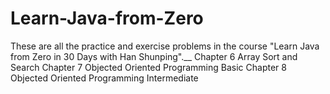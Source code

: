 # Learn-Java-from-Zero
These are all the practice and exercise problems in the course "Learn Java from Zero in 30 Days with Han Shunping".__
Chapter 6 Array Sort and Search
Chapter 7 Objected Oriented Programming Basic
Chapter 8 Objected Oriented Programming Intermediate
